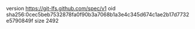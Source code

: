 version https://git-lfs.github.com/spec/v1
oid sha256:0cec5beb7532878fa0f90b3a7068b1a3e4c345d674c1ae2b17d7732e5790849f
size 2492
